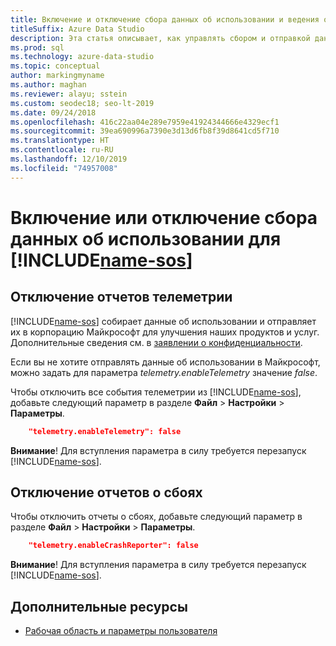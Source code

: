 ```yaml
---
title: Включение и отключение сбора данных об использовании и ведения отчетов о сбоях
titleSuffix: Azure Data Studio
description: Эта статья описывает, как управлять сбором и отправкой данных об использовании и сбоях в корпорацию Майкрософт.
ms.prod: sql
ms.technology: azure-data-studio
ms.topic: conceptual
author: markingmyname
ms.author: maghan
ms.reviewer: alayu; sstein
ms.custom: seodec18; seo-lt-2019
ms.date: 09/24/2018
ms.openlocfilehash: 416c22aa04e289e7959e41924344666e4329ecf1
ms.sourcegitcommit: 39ea690996a7390e3d13d6fb8f39d8641cd5f710
ms.translationtype: HT
ms.contentlocale: ru-RU
ms.lasthandoff: 12/10/2019
ms.locfileid: "74957008"
---
```

# <a name="enable-or-disable-usage-data-collection-for-includename-sosincludesname-sos-shortmd"></a>Включение или отключение сбора данных об использовании для [!INCLUDE[name-sos](../includes/name-sos-short.md)]

## <a name="how-to-disable-telemetry-reporting"></a>Отключение отчетов телеметрии

[!INCLUDE[name-sos](../includes/name-sos-short.md)] собирает данные об использовании и отправляет их в корпорацию Майкрософт для улучшения наших продуктов и услуг. Дополнительные сведения см. в [заявлении о конфиденциальности](https://go.microsoft.com/fwlink/?LinkID=528096&clcid=0x409).

Если вы не хотите отправлять данные об использовании в Майкрософт, можно задать для параметра *telemetry.enableTelemetry* значение *false*.

Чтобы отключить все события телеметрии из [!INCLUDE[name-sos](../includes/name-sos-short.md)], добавьте следующий параметр в разделе **Файл** > **Настройки** > **Параметры**.

```json
    "telemetry.enableTelemetry": false
```

**Внимание**! Для вступления параметра в силу требуется перезапуск [!INCLUDE[name-sos](../includes/name-sos-short.md)]. 

## <a name="how-to-disable-crash-reporting"></a>Отключение отчетов о сбоях

Чтобы отключить отчеты о сбоях, добавьте следующий параметр в разделе **Файл** > **Настройки** > **Параметры**.

```json
    "telemetry.enableCrashReporter": false
```

**Внимание**! Для вступления параметра в силу требуется перезапуск [!INCLUDE[name-sos](../includes/name-sos-short.md)].

## <a name="additional-resources"></a>Дополнительные ресурсы
- [Рабочая область и параметры пользователя](settings.md)
